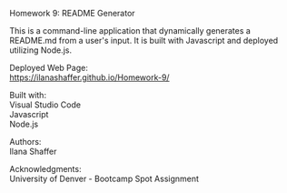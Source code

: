Homework 9: README Generator

This is a command-line application that dynamically generates a README.md from a user's input. It is built with Javascript and deployed utilizing Node.js.  

Deployed Web Page:  
https://ilanashaffer.github.io/Homework-9/  

Built with:  
Visual Studio Code  
Javascript  
Node.js  

Authors:  
Ilana Shaffer  

Acknowledgments:  
University of Denver - Bootcamp Spot Assignment
